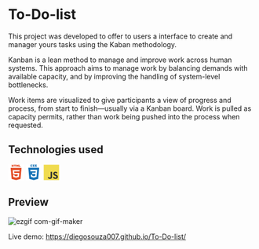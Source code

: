 # To-Do-list

This project was developed to offer to users a interface to create and manager yours tasks using the Kaban methodology.

Kanban is a lean method to manage and improve work across human systems. This approach aims to manage work by balancing demands with available capacity, and by improving the handling of system-level bottlenecks.

Work items are visualized to give participants a view of progress and process, from start to finish—usually via a Kanban board. Work is pulled as capacity permits, rather than work being pushed into the process when requested.

## Technologies used

<p float="left">
<a href="https://developer.mozilla.org/pt-BR/docs/Web/HTML"><img src="./assets/img/html5-plain-wordmark.svg" width="32px"></a>
<a href="https://developer.mozilla.org/pt-BR/docs/Web/CSS"><img src="./assets/img/css3-plain-wordmark.svg" width="32px"></a>
<a href="https://developer.mozilla.org/pt-BR/docs/Web/JavaScript"><img src="./assets/img/javascript-original.svg" width="32px"></a>
</p>

## Preview

![ezgif com-gif-maker](https://user-images.githubusercontent.com/11907759/125862772-a09705d0-7f03-4e2a-8da1-c4b4dd77f96b.gif)

Live demo: <a href="https://diegosouza007.github.io/To-Do-list/">https://diegosouza007.github.io/To-Do-list/</a>